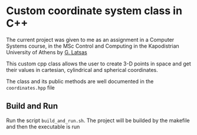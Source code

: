 # Custom coordinate system class in C++

The current project was given to me as an assignment in a Computer Systems course, in the MSc Control and Computing in the Kapodistrian University of Athens by [G. Latsas](http://www.tomease.phys.uoa.gr/g-latsas.html)

This custom cpp class allows the user to create 3-D points in space and get their values in cartesian, cylindrical and spherical coordinates.

The class and its public methods are well documented in the `coordinates.hpp` file

## Build and Run

Run the script `build_and_run.sh`. The project will be builded by the makefile and then the executable is run